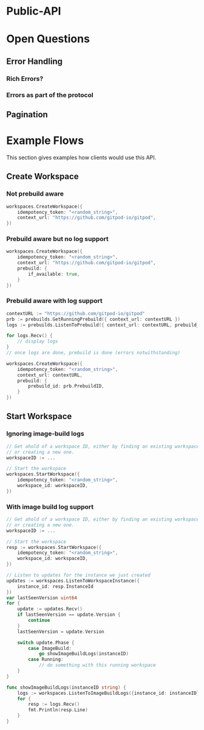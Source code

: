 # Public-API

# Open Questions

## Error Handling

### Rich Errors?

### Errors as part of the protocol

## Pagination

# Example Flows
This section gives examples how clients would use this API.

## Create Workspace

### Not prebuild aware
```go
workspaces.CreateWorkspace({
    idempotency_token: "<random_string>",
    context_url: "https://github.com/gitpod-io/gitpod",
})
```

### Prebuild aware but no log support
```go
workspaces.CreateWorkspace({
    idempotency_token: "<random_string>",
    context_url: "https://github.com/gitpod-io/gitpod",
    prebuild: {
        if_available: true,
    }
})
```

### Prebuild aware with log support
```go
contextURL := "https://github.com/gitpod-io/gitpod"
prb := prebuilds.GetRunningPrebuild({ context_url: contextURL })
logs := prebuilds.ListenToPrebuild({ context_url: contextURL, prebuild_id: prb.PrebuildID })

for logs.Recv() {
    // display logs
}
// once logs are done, prebuild is done (errors notwithstanding)

workspaces.CreateWorkspace({
    idempotency_token: "<random_string>",
    context_url: contextURL,
    prebuild: {
        prebuild_id: prb.PrebuildID,
    }
})
```

## Start Workspace

### Ignoring image-build logs
```Go
// Get ahold of a workspace ID, either by finding an existing workspace
// or creating a new one.
workspaceID := ...

// Start the workspace
workspaces.StartWorkspace({
    idempotency_token: "<random_string>",
    workspace_id: workspaceID,
})
```

### With image build log support
```Go
// Get ahold of a workspace ID, either by finding an existing workspace
// or creating a new one.
workspaceID := ...

// Start the workspace
resp := workspaces.StartWorkspace({
    idempotency_token: "<random_string>",
    workspace_id: workspaceID,
})

// Listen to updates for the instance we just created
updates := workspaces.ListenToWorkspaceInstance({
    instance_id: resp.InstanceId
})
var lastSeenVersion uint64
for {
    update := updates.Recv()
    if lastSeenVersion == update.Version {
        continue
    }
    lastSeenVersion = update.Version

    switch update.Phase {
        case ImageBuild:
            go showImageBuildLogs(instanceID)
        case Running:
            // do something with this running workspace
    }
}

func showImageBuildLogs(instanceID string) {
    logs := workspaces.ListenToImageBuildLogs({instance_id: instanceID})
    for {
        resp := logs.Recv()
        fmt.Println(resp.Line)
    }
}
```
